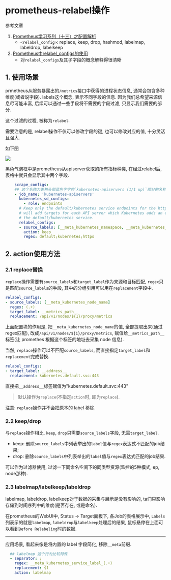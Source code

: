 # prometheus-relabel操作

参考文章

1. [Prometheus学习系列（十三）之配置解析](https://www.jianshu.com/p/fb5c82de935d)
    - `<relabel_config>`: replace, keep, drop, hashmod, labelmap, labeldrop, labelkeep
2. [Prometheus中relabel_configs的使用](https://www.li-rui.top/2019/04/16/monitor/Prometheus%E4%B8%ADrelabel_configs%E7%9A%84%E4%BD%BF%E7%94%A8/)
    - 对`relabel_configs`及其子字段的概念解释得很清晰

## 1. 使用场景

prmetheus从服务暴露出的`/metrics`接口中获得的进程状态信息, 通常会包含多种维度(或者说字段). labels这个概念, 表示不同字段的信息. 因为我们总希望来源信息尽可能丰富, 后续可以通过一些手段将不需要的字段过滤, 只显示我们需要的部分. 

这个过滤的过程, 被称为`relabel`. 

需要注意的是, relabel操作不仅可以修改字段的键, 也可以修改对应的值, 十分灵活且强大.

如下图

![](https://gitee.com/generals-space/gitimg/raw/master/CD13204C0C8EBC0C93015F9F86851AFE.png)

黑色气泡框中是prometheus从apiserver获取的所有指标种类, 在经过relabel后, 表格中就只会显示其中两个字段.

```yaml
    scrape_configs:
    ## 这个名称为表格头部蓝色字字的`kubernetes-apiservers (1/1 up)`部分的名称.
    - job_name: 'kubernetes-apiservers'
      kubernetes_sd_configs:
        - role: endpoints
      # Keep only the default/kubernetes service endpoints for the https port. This
      # will add targets for each API server which Kubernetes adds an endpoint to
      # the default/kubernetes service.
      relabel_configs:
      - source_labels: [__meta_kubernetes_namespace, __meta_kubernetes_service_name, __meta_kubernetes_endpoint_port_name]
        action: keep
        regex: default;kubernetes;https
```

## 2. action使用方法

### 2.1 replace替换

`replace`操作需要有`source_labels`和`target_label`作为来源和目标匹配, `regex`只是匹配`source_labels`的手段, 其中的分组引用可以用在`replacement`字段中.

```yaml
relabel_configs:
- source_labels: [__meta_kubernetes_node_name]
  regex: (.+)
  target_label: __metrics_path__
  replacement: /api/v1/nodes/${1}/proxy/metrics
```

上面配置块的作用是, 把`__meta_kubernetes_node_name`的值, 全部提取出来(通过regex匹配), 改成`/api/v1/nodes/${1}/proxy/metrics`, 赋值给`__metrics_path__`标签(让 promethes 根据这个标签的地址去采集 node 信息).

当然, `replace`操作可以不匹配`source_labels`, 而直接指定`target_label`和`replacement`完成替换.

```yaml
relabel_configs:
- target_label: __address__
  replacement: kubernetes.default.svc:443
```

直接把`__address__`标签赋值为"kubernetes.default.svc:443"

> 默认操作为`replace`(不指定`action`时, 即为`replace`).

注意: `replace`操作并不会把原本的 label 移除.

### 2.2 keep/drop

与`replace`操作相比, `keep`, `drop`只需要`source_labels`字段, 无需`target_label`.

- keep: 删除`source_labels`中列表举出的`label`值与`regex`表达式不匹配的job结果; 
- drop: 删除`source_labels`中列表举出的`label`值与`regex`表达式匹配的job结果. 

可以作为过滤器使用, 过滤一下同命名空间下的同类型资源(监控的5种模式, ep, node那种).

### 2.3 labelmap/labelkeep/labeldrop

labelmap, labeldrop, labelkeep对于数据的采集与展示是没有影响的, ta们只影响存储到时间序列中的维度(是否存在, 或是命名).

在prometheus的WebUI中, Status -> Target面板下, 各Job的表格展示中, `Labels`列表示的就是`labelmap`, `labeldrop`与`labelkeep`处理后的结果, 鼠标悬停在上面可以看到`Before Relabeling`时的数据.

------

应用场景, 看起来像是将内置的 label 字段简化, 移除`__meta`前缀.

```yaml
  ## labelmap 这个行为比较特殊
  - separator: ;
    regex: __meta_kubernetes_service_label_(.+)
    replacement: $1
    action: labelmap
```
